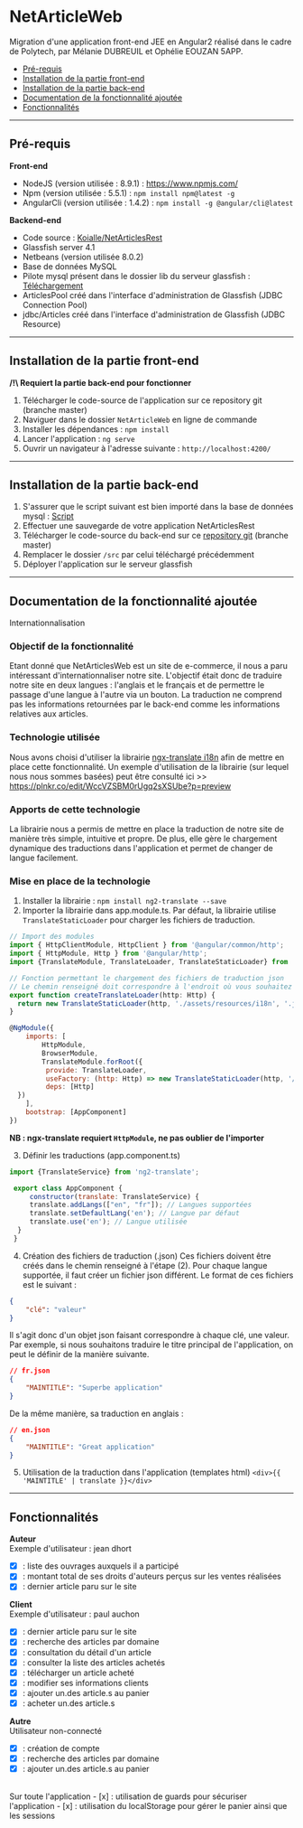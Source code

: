 # NetArticleWeb
Migration d'une application front-end JEE en Angular2 réalisé dans le cadre de Polytech, par Mélanie DUBREUIL et Ophélie EOUZAN 5APP.

- [Pré-requis](#pré-requis)
- [Installation de la partie front-end](#installation-de-la-partie-front-end)
- [Installation de la partie back-end](#installation-de-la-partie-back-end)
- [Documentation de la fonctionnalité ajoutée](#documentation-de-la-fonctionnalité-ajoutée)
- [Fonctionnalités](#fonctionnalités)

****************************************************************************************************************************************
## Pré-requis
__Front-end__
- NodeJS (version utilisée : 8.9.1) : https://www.npmjs.com/
- Npm (version utilisée : 5.5.1) : `npm install npm@latest -g`
- AngularCli (version utilisée : 1.4.2) : `npm install -g @angular/cli@latest`

__Backend-end__
- Code source : [Koialle/NetArticlesRest](https://github.com/Koialle/NetArticlesRest)
- Glassfish server 4.1
- Netbeans (version utilisée 8.0.2)
- Base de données MySQL
- Pilote mysql présent dans le dossier lib du serveur glassfish : [Téléchargement](https://dev.mysql.com/downloads/connector/j/)
- ArticlesPool créé dans l'interface d'administration de Glassfish (JDBC Connection Pool)
- jdbc/Articles créé dans l'interface d'administration de Glassfish (JDBC Resource)

***
## Installation de la partie front-end
__/!\ Requiert la partie back-end pour fonctionner__
1. Télécharger le code-source de l'application sur ce repository git (branche master)
2. Naviguer dans le dossier `NetArticleWeb` en ligne de commande
3. Installer les dépendances : `npm install`
4. Lancer l'application : `ng serve`
5. Ouvrir un navigateur à l'adresse suivante : `http://localhost:4200/`

***
## Installation de la partie back-end
1. S'assurer que le script suivant est bien importé dans la base de données mysql : [Script](https://github.com/PolytechLyonInfo/TP_SPA/blob/master/net_articles.sql)
2. Effectuer une sauvegarde de votre application NetArticlesRest
3. Télécharger le code-source du back-end sur ce [repository git](https://github.com/Koialle/NetArticlesRest) (branche master)
4. Remplacer le dossier `/src` par celui téléchargé précédemment
5. Déployer l'application sur le serveur glassfish

***
## Documentation de la fonctionnalité ajoutée
Internationnalisation
### Objectif de la fonctionnalité
Etant donné que NetArticlesWeb est un site de e-commerce, il nous a paru intéressant d'internationnaliser notre site. L'objectif était donc de traduire notre site en deux langues : l'anglais et le français et de permettre le passage d'une langue à l'autre via un bouton. La traduction ne comprend pas les informations retournées par le back-end comme les informations relatives aux articles.

### Technologie utilisée
Nous avons choisi d'utiliser la librairie [ngx-translate i18n](https://github.com/ngx-translate/core/blob/fb02ca5920aae405048ebab50e09db67d5bf12a2/README.md) afin de mettre en place cette fonctionnalité.
Un exemple d'utilisation de la librairie (sur lequel nous nous sommes basées) peut être consulté ici >> https://plnkr.co/edit/WccVZSBM0rUgq2sXSUbe?p=preview

### Apports de cette technologie
La librairie nous a permis de mettre en place la traduction de notre site de manière très simple, intuitive et propre. De plus, elle gère le chargement dynamique des traductions dans l'application et permet de changer de langue facilement.

### Mise en place de la technologie
1. Installer la librairie : `npm install ng2-translate --save`
2. Importer la librairie dans app.module.ts. 
Par défaut, la librairie utilise `TranslateStaticLoader` pour charger les fichiers de traduction.
```javascript
// Import des modules
import { HttpClientModule, HttpClient } from '@angular/common/http';
import { HttpModule, Http } from '@angular/http';
import {TranslateModule, TranslateLoader, TranslateStaticLoader} from 'ng2-translate';

// Fonction permettant le chargement des fichiers de traduction json
// Le chemin renseigné doit correspondre à l'endroit où vous souhaitez mettre les fichiers de traduction
export function createTranslateLoader(http: Http) {
  return new TranslateStaticLoader(http, './assets/resources/i18n', '.json');
}

@NgModule({
    imports: [
        HttpModule,
        BrowserModule,
        TranslateModule.forRoot({
         provide: TranslateLoader,
         useFactory: (http: Http) => new TranslateStaticLoader(http, '/assets/resources/i18n', '.json'),
         deps: [Http]
  })
    ],
    bootstrap: [AppComponent]
})
 ```
 __NB : ngx-translate requiert `HttpModule`, ne pas oublier de l'importer__
 
3. Définir les traductions (app.component.ts)
```javascript
import {TranslateService} from 'ng2-translate';

 export class AppComponent {
     constructor(translate: TranslateService) {
     translate.addLangs(["en", "fr"]); // Langues supportées
     translate.setDefaultLang('en'); // Langue par défaut
     translate.use('en'); // Langue utilisée
  }
 }
 ```
4. Création des fichiers de traduction (.json)
Ces fichiers doivent être créés dans le chemin renseigné à l'étape (2). Pour chaque langue supportée, il faut créer un fichier json différent. Le format de ces fichiers est le suivant :
```json
{
    "clé": "valeur"
}
```
Il s'agit donc d'un objet json faisant correspondre à chaque clé, une valeur. Par exemple, si nous souhaitons traduire le titre principal de l'application, on peut le définir de la manière suivante.
```json
// fr.json
{
    "MAINTITLE": "Superbe application"
}
```
De la même manière, sa traduction en anglais :
```json
// en.json
{
    "MAINTITLE": "Great application"
}
```
5. Utilisation de la traduction dans l'application (templates html)
`<div>{{ 'MAINTITLE' | translate }}</div>`

***
## Fonctionnalités
__Auteur__ <br />
Exemple d'utilisateur : jean dhort
- [x] : liste des ouvrages auxquels il a participé
- [x] : montant total de ses droits d'auteurs perçus sur les ventes réalisées
- [x] : dernier article paru sur le site

__Client__ <br />
Exemple d'utilisateur : paul auchon
- [x] : dernier article paru sur le site
- [x] : recherche des articles par domaine
- [x] : consultation du détail d'un article
- [x] : consulter la liste des articles achetés
- [x] : télécharger un article acheté
- [x] : modifier ses informations clients
- [x] : ajouter un.des article.s au panier
- [x] : acheter un.des article.s

__Autre__ <br />
Utilisateur non-connecté
- [x] : création de compte
- [x] : recherche des articles par domaine
- [x] : ajouter un.des article.s au panier
<br />
Sur toute l'application
- [x] : utilisation de guards pour sécuriser l'application
- [x] : utilisation du localStorage pour gérer le panier ainsi que les sessions
